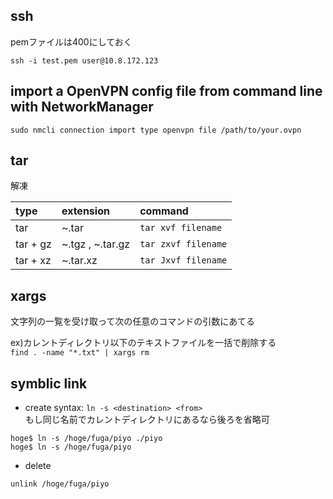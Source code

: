 ## ssh
pemファイルは400にしておく
```
ssh -i test.pem user@10.8.172.123
```

##  import a OpenVPN config file from command line with NetworkManager
`sudo nmcli connection import type openvpn file /path/to/your.ovpn`

## tar 
解凍

| type     | extension        | command             |
|:---------|:-----------------|:--------------------|
| tar      | ~.tar            | `tar xvf filename`  |
| tar + gz | ~.tgz , ~.tar.gz | `tar zxvf filename` |
| tar + xz | ~.tar.xz         | `tar Jxvf filename` |

## xargs
文字列の一覧を受け取って次の任意のコマンドの引数にあてる

ex)カレントディレクトリ以下のテキストファイルを一括で削除する  
`find . -name "*.txt" | xargs rm`

## symblic link 
- create
syntax: `ln -s <destination> <from>`  
もし同じ名前でカレントディレクトリにあるなら後ろを省略可
```
hoge$ ln -s /hoge/fuga/piyo ./piyo
hoge$ ln -s /hoge/fuga/piyo
```

- delete
```
unlink /hoge/fuga/piyo
```

